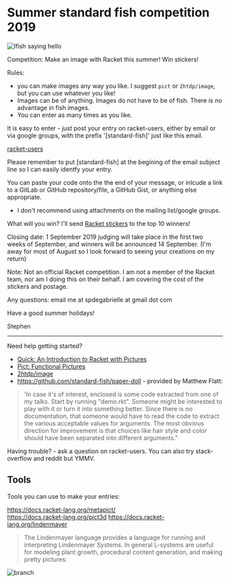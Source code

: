 # Summer standard fish competition 2019

![Ifish saying hello](https://docs.racket-lang.org/pict/pict_151.png)

Competition: Make an image with Racket this summer! Win stickers! 

Rules: 
* you can make images any way you like. I suggest `pict` or `2htdp/image`, but you can use whatever you like!
* Images can be of anything.  Images do not have to be of fish. There is no advantage in fish images.
* You can enter as many times as you like.

It is easy to enter - just post your entry on racket-users, either by email or via google groups, with the prefix '[standard-fish]' just like this email. 

[racket-users](https://groups.google.com/forum/m/#!forum/racket-users)

Please remember to put [standard-fish] at the begining of the email subject line so I can easily identfy your entry.

You can paste your code onto the the end of your message, or inlcude a link to a GitLab or GitHub repository/file,  a GitHub Gist, or anything else appropriate.
- I don't recommend using attachments on the mailing list/google groups.

What will you win? I'll send [Racket stickers](https://devswag.com/products/racket) to the top 10 winners! 

Closing date: 1 September 2019 judging will take place in the first two weeks of September, and winners will be announced 14 September. (I'm away for most of August so I look forward to seeing your creations on my return)

Note: Not an official Racket competition. I am not a member of the Racket team, nor am I doing this on their behalf. I am covering the cost of the stickers and postage.

Any questions: email me at spdegabrielle at gmail dot com

Have a good summer holidays!

Stephen

---

Need help getting started?  
* [Quick: An Introduction to Racket with Pictures](https://docs.racket-lang.org/quick/) 
* [Pict: Functional Pictures](https://docs.racket-lang.org/pict/)
* [2htdp/image](https://docs.racket-lang.org/teachpack/2htdpimage.html)
* <https://github.com/standard-fish/paper-doll> - provided by Matthew Flatt:
> 'In case it's of interest, enclosed is some code extracted from one of my talks. Start by running "demo.rkt". Someone might be interested to play with it or turn it into something better. Since there is no documentation, that someone would have to read the code to extract the various acceptable values for arguments. The most obvious direction for improvement is that choices like hair style and color should have been separated into different arguments."

Having trouble? - ask a question on racket-users. You can also try stack-overflow and reddit but YMMV.

## Tools

Tools you can use to make your entries: 

https://docs.racket-lang.org/metapict/  
https://docs.racket-lang.org/pict3d 
https://docs.racket-lang.org/lindenmayer

> The Lindenmayer language provides a language for running and interpreting Lindenmayer Systems. In general L-systems are useful for modeling plant growth, procedural content generation, and making pretty pictures:

![branch](https://docs.racket-lang.org/lindenmayer/pict.png)
